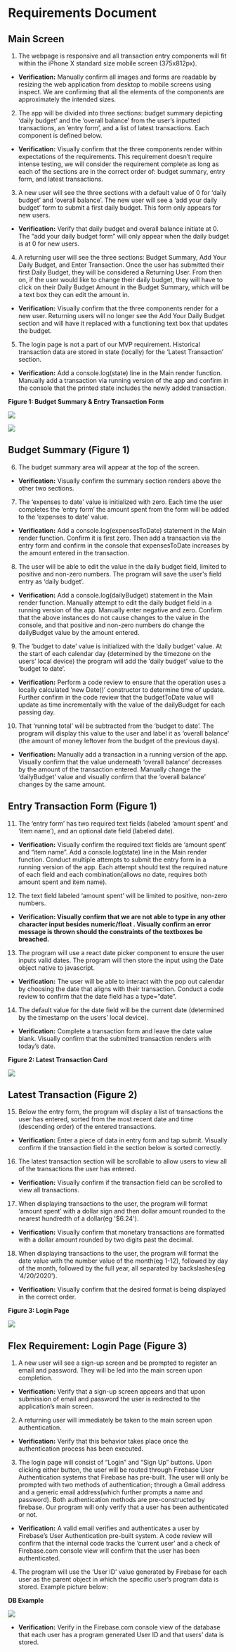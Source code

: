 # Requirements Document

## Main Screen
1. The webpage is responsive and all transaction entry components will fit within the iPhone X standard size mobile screen (375x812px).

- **Verification:** Manually confirm all images and forms are readable by resizing the web application from desktop to mobile screens using inspect. We are confirming that all the elements of the components are approximately the  intended sizes.

2. The app will be divided into three sections: budget summary depicting ‘daily budget’ and the ‘overall balance’  from the user’s inputted transactions, an ‘entry form’, and a list of latest transactions. Each component is defined below.
- **Verification:** Visually confirm that the three components render within expectations of the requirements. This requirement doesn’t require intense testing, we will consider the requirement complete as long as each of the sections are in the correct order of: budget summary,  entry form, and latest transactions. 

3. A new user will see the three sections with a default  value of 0 for ‘daily budget’ and ‘overall balance’. The new user will see a ‘add your daily budget’ form to submit a first daily budget. This form only appears for new users.
- **Verification:** Verify that daily budget and overall balance initiate at 0. The “add your daily budget form” will only appear when the daily budget is at 0 for new users.

4. A returning user will see the three sections: Budget Summary, Add Your Daily Budget, and Enter Transaction. Once the user has submitted their first Daily Budget, they will be considered a Returning User. From then on, if the user would like to change their daily budget, they will have to click on their Daily Budget Amount in the Budget Summary, which will be a text box they can edit the amount in.
- **Verification:**  Visually confirm that the three components render for a new user. Returning users will no longer see the Add Your Daily Budget section and will have it replaced with a functioning text box that updates the budget.
5. The login page is not a part of our MVP requirement. Historical transaction data are stored in state (locally) for the ‘Latest Transaction’ section.
- **Verification:** Add a console.log(state) line in the Main render function. Manually add a transaction via running version of the app and confirm in the console that the printed state includes the newly added transaction.


**Figure 1: Budget Summary & Entry Transaction Form**

![](../designImages/MAIN_4.png)


![](../designImages/MAIN_2.png)

## Budget Summary (Figure 1)
6. The budget summary area will appear at the top of the screen.
- **Verification:** Visually confirm the summary section renders above the other two sections.

7. The ‘expenses to date’ value is initialized with zero.  Each time the user completes the  ‘entry form’ the amount spent from the form will be added to the ‘expenses to date’ value. 
- **Verification:** Add a console.log(expensesToDate) statement in the Main render function. Confirm it is first zero. Then add a transaction via the entry form and confirm in the console that expensesToDate increases by the amount entered in the transaction.

8. The user will be able to edit the value in the daily budget field, limited to positive and non-zero numbers. The program will save the user's field entry as ‘daily budget’.
- **Verification:** Add a console.log(dailyBudget) statement in the Main render function. Manually attempt to edit the daily budget field in a running version of the app. Manually enter negative and zero. Confirm that the above instances do not cause changes to the value in the console, and that positive and non-zero numbers do change the dailyBudget value by the amount entered.

9. The ‘budget to date’ value is initialized with the ‘daily budget’ value. At the start of each calendar day (determined by the timezone on the users’ local device) the program will add the ‘daily budget’ value to the ‘budget to date’. 
- **Verification:** Perform a code review to ensure that the operation uses a locally calculated ‘new Date()’ constructor to determine time of update.  Further confirm in the code review that the budgetToDate value will update as time incrementally with the value of the dailyBudget for each passing day.
10. That ‘running total’ will be subtracted from the ‘budget to date’. The program will display this value to the user and label it as ‘overall balance’ (the amount of money leftover from the budget of the previous days). 
- **Verification:**  Manually add a transaction in a running version of the app. Visually confirm that the value underneath ‘overall balance’ decreases by the amount of the transaction entered. Manually change the ‘dailyBudget’ value and visually confirm that the ‘overall balance’ changes by the same amount. 

## Entry Transaction Form (Figure 1)
11. The ‘entry form’ has two required text fields (labeled ‘amount spent’ and ‘item name’), and an optional date field (labeled date). 
- **Verification:** Visually confirm the required text fields are ‘amount spent’ and “item name”. Add a console.log(state) line in the Main render function. Conduct multiple attempts to submit the entry form in a running version of the app. Each attempt should test the required nature of each field and each combination(allows no date, requires both amount spent and item name). 

12. The text field labeled ‘amount spent’ will be limited to positive, non-zero numbers.
- **Verification: Visually confirm that we are not able to type in any other character input besides numeric/float . Visually confirm an error message is thrown should the constraints of the textboxes be breached.**

13. The program will use a react date picker component to ensure the user inputs valid dates. The program will then store the input using the Date object native to javascript.
- **Verification:** The user will be able to interact with the pop out calendar by choosing the date that aligns with their transaction. Conduct a code review to confirm that the date field has a type=”date”. 
14. The default value for the date field will be the current date (determined by the timestamp on the users’ local device).  
- **Verification:** Complete a transaction form and leave the date value blank. Visually confirm that the submitted transaction renders with today’s date.
 
**Figure 2: Latest Transaction Card**

![](../designImages/TRANSACTION_CARD.png)

## Latest Transaction (Figure 2)
15. Below the entry form, the program will display a list of transactions the user has entered, sorted from the most recent date and time (descending order) of the entered transactions. 
- **Verification:** Enter a piece of data in entry form and tap submit. Visually confirm if the transaction field in the section below is sorted correctly.

16. The latest transaction section will be scrollable to allow users to view all of the transactions the user has entered. 
- **Verification:** Visually confirm if the transaction field can be scrolled to view all transactions.

17. When displaying transactions to the user, the program will format ‘amount spent’ with a dollar sign and then dollar amount rounded to the nearest hundredth of a dollar(eg '$6.24').  
- **Verification:** Visually confirm that monetary transactions are formatted with a dollar amount rounded by two digits past the decimal. 

18. When displaying transactions to the user, the program will format the date value with the number value of the month(eg 1-12), followed by day of the month, followed by the full year, all separated by backslashes(eg '4/20/2020').
- **Verification:** Visually confirm that the desired format is being displayed in the correct order.


**Figure 3: Login Page**

![](../designImages/LOGIN.png)

## Flex Requirement: Login Page (Figure 3)
1. A new user will see a sign-up screen and be prompted to register an email and password. They will be led into the main screen upon completion.
- **Verification:** Verify that a sign-up screen appears and that upon submission of email and password the user is redirected to the application’s main screen.

2. A returning user will immediately be taken to the main screen upon authentication.
- **Verification:** Verify that this behavior takes place once the authentication process has been executed.

3. The login page will consist of “Login” and “Sign Up” buttons. Upon clicking either button, the user will be routed through Firebase User Authentication systems that Firebase has pre-built.  The user will only be prompted with two methods of authentication; through a Gmail address and a generic email address(which further prompts a name and password). Both authentication methods are pre-constructed by firebase. Our program will only verify that a user has been authenticated or not.
- **Verification:** A valid email verifies and authenticates a user by Firebase’s User Authentication pre-built system. A code review will confirm that the internal code tracks the ‘current user’ and a check of Firebase.com console view will confirm that the user has been authenticated.

4. The program will use the ‘User ID’ value generated by Firebase for each user as the parent object in which the specific user’s program data is stored. Example picture below:

**DB Example**

![](../designImages/Example_DB.png)

- **Verification:**  Verify in the Firebase.com console view of the database that each user has a program generated User ID and that users’ data is stored. 



